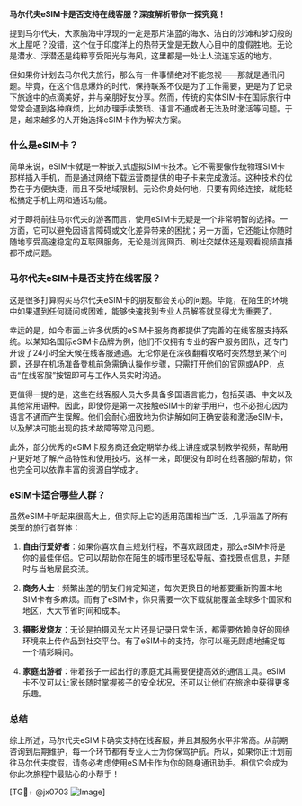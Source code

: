 **马尔代夫eSIM卡是否支持在线客服？深度解析带你一探究竟！**

提到马尔代夫，大家脑海中浮现的一定是那片湛蓝的海水、洁白的沙滩和梦幻般的水上屋吧？没错，这个位于印度洋上的热带天堂是无数人心目中的度假胜地。无论是潜水、浮潜还是纯粹享受阳光与海风，这里都是一处让人流连忘返的地方。

但如果你计划去马尔代夫旅行，那么有一件事情绝对不能忽视——那就是通讯问题。毕竟，在这个信息爆炸的时代，保持联系不仅是为了工作需要，更是为了记录下旅途中的点滴美好，并与亲朋好友分享。然而，传统的实体SIM卡在国际旅行中常常会遇到各种麻烦，比如办理手续繁琐、语言不通或者无法及时激活等问题。于是，越来越多的人开始选择eSIM卡作为解决方案。

### 什么是eSIM卡？

简单来说，eSIM卡就是一种嵌入式虚拟SIM卡技术。它不需要像传统物理SIM卡那样插入手机，而是通过网络下载运营商提供的电子卡来完成激活。这种技术的优势在于方便快捷，而且不受地域限制。无论你身处何地，只要有网络连接，就能轻松搞定手机上网和通话功能。

对于即将前往马尔代夫的游客而言，使用eSIM卡无疑是一个非常明智的选择。一方面，它可以避免因语言障碍或文化差异带来的困扰；另一方面，它还能让你随时随地享受高速稳定的互联网服务，无论是浏览网页、刷社交媒体还是观看视频直播都不成问题。

### 马尔代夫eSIM卡是否支持在线客服？

这是很多打算购买马尔代夫eSIM卡的朋友都会关心的问题。毕竟，在陌生的环境中如果遇到任何疑问或困难，能够快速找到专业人员解答就显得尤为重要了。

幸运的是，如今市面上许多优质的eSIM卡服务商都提供了完善的在线客服支持系统。以某知名国际eSIM卡品牌为例，他们不仅拥有专业的客户服务团队，还专门开设了24小时全天候在线客服通道。无论你是在深夜翻看攻略时突然想到某个问题，还是在机场准备登机前急需确认操作步骤，只需打开他们的官网或APP，点击“在线客服”按钮即可与工作人员实时沟通。

更值得一提的是，这些在线客服人员大多具备多国语言能力，包括英语、中文以及其他常用语种。因此，即使你是第一次接触eSIM卡的新手用户，也不必担心因为语言不通而产生误解。他们会耐心细致地为你讲解如何正确安装和激活eSIM卡，以及解决可能出现的技术故障等常见问题。

此外，部分优秀的eSIM卡服务商还会定期举办线上讲座或录制教学视频，帮助用户更好地了解产品特性和使用技巧。这样一来，即便没有即时在线客服的帮助，你也完全可以依靠丰富的资源自学成才。

### eSIM卡适合哪些人群？

虽然eSIM卡听起来很高大上，但实际上它的适用范围相当广泛，几乎涵盖了所有类型的旅行者群体：

1. **自由行爱好者**：如果你喜欢自主规划行程，不喜欢跟团走，那么eSIM卡将是你的最佳伴侣。它可以帮助你在陌生的城市里轻松导航、查找景点信息，并随时与当地居民交流。
   
2. **商务人士**：频繁出差的朋友们肯定知道，每次更换目的地都要重新购置本地SIM卡有多麻烦。而有了eSIM卡，你只需要一次下载就能覆盖全球多个国家和地区，大大节省时间和成本。

3. **摄影发烧友**：无论是拍摄风光大片还是记录日常生活，都需要依赖良好的网络环境来上传作品到社交平台。有了eSIM卡的支持，你可以毫无顾虑地捕捉每一个精彩瞬间。

4. **家庭出游者**：带着孩子一起出行的家庭尤其需要便捷高效的通信工具。eSIM卡不仅可以让家长随时掌握孩子的安全状况，还可以让他们在旅途中获得更多乐趣。

### 总结

综上所述，马尔代夫eSIM卡确实支持在线客服，并且其服务水平非常高。从前期咨询到后期维护，每一个环节都有专业人士为你保驾护航。所以，如果你正计划前往马尔代夫度假，请务必考虑使用eSIM卡作为你的随身通讯助手。相信它会成为你此次旅程中最贴心的小帮手！

[TG💪+ @jx0703 ![Image](https://github.com/user-attachments/assets/dbca1d08-cadb-493c-b0ec-ad6f7a83f270)]